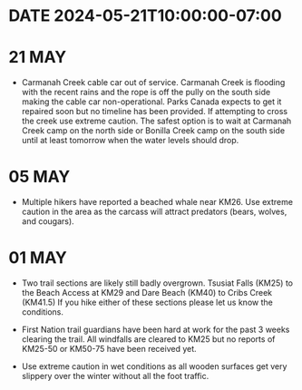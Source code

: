 # DATE 2024-05-21T10:00:00-07:00

# 21 MAY
- Carmanah Creek cable car out of service. Carmanah Creek is flooding with the recent rains and the rope is off the pully on the south side making the cable car non-operational. Parks Canada expects to get it repaired soon but no timeline has been provided. If attempting to cross the creek use extreme caution. The safest option is to wait at Carmanah Creek camp on the north side or Bonilla Creek camp on the south side until at least tomorrow when the water levels should drop.

# 05 MAY
- Multiple hikers have reported a beached whale near KM26. Use extreme caution in the area as the carcass will attract predators (bears, wolves, and cougars).

# 01 MAY
- Two trail sections are likely still badly overgrown. Tsusiat Falls (KM25) to the Beach Access at KM29 and Dare Beach (KM40) to Cribs Creek (KM41.5) If you hike either of these sections please let us know the conditions.

- First Nation trail guardians have been hard at work for the past 3 weeks clearing the trail. All windfalls are cleared to KM25 but no reports of KM25-50 or KM50-75 have been received yet.

- Use extreme caution in wet conditions as all wooden surfaces get very slippery over the winter without all the foot traffic.
